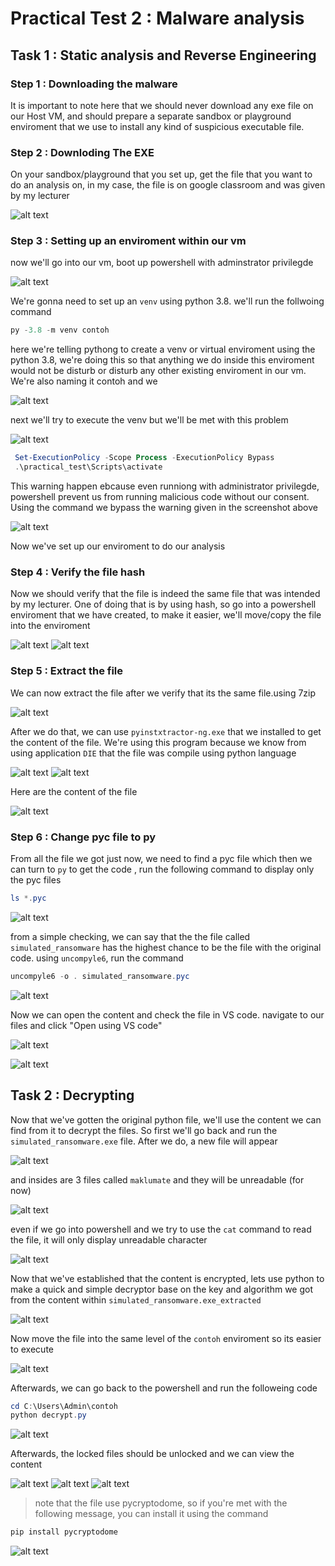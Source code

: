 # Practical Test 2 : Malware analysis


## Task 1 : Static analysis and Reverse Engineering

### Step 1 :  Downloading the malware
It is important to note here that we should never download any exe file on our Host VM, and should prepare a separate sandbox or playground enviroment that we use to install any kind of suspicious executable file.

### Step 2 : Downloding The EXE

On your sandbox/playground that you set up, get the file that you want to do an analysis on, in my case, the file is on google classroom and was given by my lecturer

![alt text](screenshot/ransomware.png)

### Step 3 : Setting up an enviroment within our vm 

now we'll go into our vm, boot up powershell with adminstrator privilegde 

![alt text](screenshot/adminpriv.png)

We're gonna need to set up an `venv` using python 3.8. we'll run the follwoing command 

```powershell
py -3.8 -m venv contoh
```

here we're telling pythong to create a venv or virtual enviroment using the python 3.8, we're doing this so that anything we do inside this enviroment would not be disturb or disturb any other existing enviroment in our vm. We're also naming it contoh and we 

![alt text](screenshot/enviroment.png)

next we'll try to execute the venv but we'll be met with this problem

![alt text](screenshot/warning.png)
```powershell
 Set-ExecutionPolicy -Scope Process -ExecutionPolicy Bypass
 .\practical_test\Scripts\activate
```
This warning happen ebcause even runniong with administrator privilegde, powershell prevent us from running malicious code without our consent. Using the command we bypass the warning given in the screenshot above

![alt text](screenshot/venvfinished.png)

Now we've set up our enviroment to do our analysis

### Step 4 : Verify the file hash

Now we should verify that the file is indeed the same file that was intended by my lecturer. One of doing that is by using hash, so go into a powershell enviroment that we have created, to make it easier, we'll move/copy the file into the enviroment 

![alt text](screenshot/MalwareHash.png)
![alt text](screenshot/Hashbylecturer.png)

### Step 5 : Extract the file

We can now extract the file after we verify that its the same file.using 7zip 

![alt text](screenshot/Extract.png)

After we do that, we can use `pyinstxtractor-ng.exe` that we installed to get the content of the file. We're using this program because we know from using application `DIE` that the file was compile using python language

![alt text](screenshot/DIE.png)
![alt text](screenshot/pyextract.png)

Here are the content of the file 

![alt text](screenshot/Content.png)

### Step 6 : Change pyc file to py

From all the file we got just now, we need to find a pyc file which then we can turn to `py` to get the code , run the following command to display only the pyc files

```powershell
ls *.pyc
```

![alt text](screenshot/listpyc.png)

from a simple checking, we can say that the the file called `simulated_ransomware` has the highest chance to be the file with the original code. using `uncompyle6`, run the command

```powershell
uncompyle6 -o . simulated_ransomware.pyc
```

![alt text](screenshot/changetopy.png)

Now we can open the content and check the file in VS code. navigate to our files and click "Open using VS code" 

![alt text](screenshot/pyinfile.png)

![alt text](screenshot/contentpy.png)

## Task 2 : Decrypting

Now that we've gotten the original python file, we'll use the content we can find from it to decrypt the files. So first we'll go back and run the `simulated_ransomware.exe` file. After we do, a new file will appear

![alt text](screenshot/lockedfiles.png)

and insides are 3 files called `maklumate` and they will be unreadable (for now)

![alt text](screenshot/maklumat.png)

even if we go into powershell and we try to use the `cat` command to read the file, it will only display unreadable character

![alt text](screenshot/maklumatcontent.png)

Now that we've established that the content is encrypted, lets use python to make a quick and simple decryptor base on the key and algorithm we got from the content within `simulated_ransomware.exe_extracted` 

![alt text](screenshot/code.png)

Now move the file into the same level of the `contoh` enviroment so its easier to execute

![alt text](screenshot/decryptor.png)

Afterwards, we can go back to the powershell and run the followeing code

```powershell
cd C:\Users\Admin\contoh
python decrypt.py
```

![alt text](screenshot/decrypted.png)

Afterwards, the locked files should be unlocked and we can view the content

![alt text](screenshot/info1.png)
![alt text](screenshot/info2.png)
![alt text](screenshot/info3.png)

>note that the file use pycryptodome, so if you're met with the following message, you can install it using the command 

```powershell
pip install pycryptodome
```

![alt text](screenshot/pycruptodome.png)